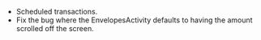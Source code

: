  * Scheduled transactions.
 * Fix the bug where the EnvelopesActivity defaults to having the amount scrolled off the screen.

